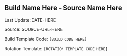 ## Build Name Here - Source Name Here
Last Update: DATE-HERE

Source: SOURCE-URL-HERE

Build Template Code: `[BUILD CODE HERE]`

Rotation Template: `[ROTATION TEMPLATE CODE HERE]`